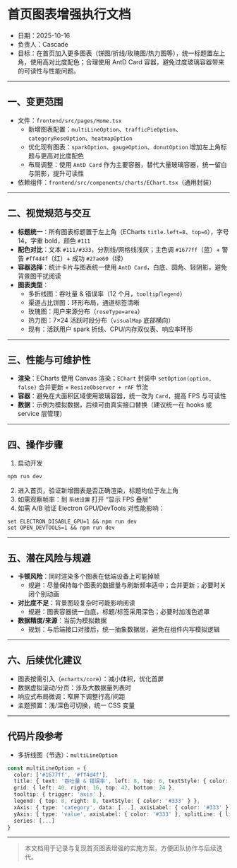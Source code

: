 # 首页图表增强执行文档

- 日期：2025-10-16
- 负责人：Cascade
- 目标：在首页加入更多图表（饼图/折线/玫瑰图/热力图等），统一标题置左上角，使用高对比度配色；合理使用 AntD Card 容器，避免过度玻璃容器带来的可读性与性能问题。

---

## 一、变更范围

- 文件：`frontend/src/pages/Home.tsx`
  - 新增图表配置：`multiLineOption`、`trafficPieOption`、`categoryRoseOption`、`heatmapOption`
  - 优化现有图表：`sparkOption`、`gaugeOption`、`donutOption` 增加左上角标题与更高对比度配色
  - 布局调整：使用 `AntD Card` 作为主要容器，替代大量玻璃容器，统一留白与阴影，提升可读性
- 依赖组件：`frontend/src/components/charts/EChart.tsx`（通用封装）

---

## 二、视觉规范与交互

- **标题统一**：所有图表标题置于左上角（ECharts `title.left=8`、`top=6`），字号 14，字重 bold，颜色 `#111`
- **配色对比**：文本 `#111/#333`，分割线/网格线浅灰；主色调 `#1677ff`（蓝）+ 警告 `#ff4d4f`（红）+ 成功 `#27ae60`（绿）
- **容器选择**：统计卡片与图表统一使用 `AntD Card`，白底、圆角、轻阴影，避免背景图干扰阅读
- **图表类型**：
  - 多折线图：吞吐量 & 错误率（12 个月，`tooltip`/`legend`）
  - 渠道占比饼图：环形布局，通道标签清晰
  - 玫瑰图：用户来源分布（`roseType=area`）
  - 热力图：7×24 活跃时段分布（`visualMap` 底部横向）
  - 现有：活跃用户 spark 折线、CPU/内存双仪表、响应率环形

---

## 三、性能与可维护性

- **渲染**：ECharts 使用 Canvas 渲染；`EChart` 封装中 `setOption(option, false)` 合并更新 + `ResizeObserver + rAF` 节流
- **容器**：避免在大面积区域使用玻璃容器，统一改为 `Card`，提高 FPS 与可读性
- **数据**：示例为模拟数据，后续可由真实接口替换（建议统一在 hooks 或 service 层管理）

---

## 四、操作步骤

1) 启动开发
```
npm run dev
```
2) 进入首页，验证新增图表是否正确渲染，标题均位于左上角
3) 如需观察帧率：到 `系统设置` 打开 “显示 FPS 叠层”
4) 如需 A/B 验证 Electron GPU/DevTools 对性能影响：
```
set ELECTRON_DISABLE_GPU=1 && npm run dev
set OPEN_DEVTOOLS=1 && npm run dev
```

---

## 五、潜在风险与规避

- **卡顿风险**：同时渲染多个图表在低端设备上可能掉帧
  - 规避：尽量保持每个图表的数据量与刷新频率适中；合并更新；必要时关闭个别动画
- **对比度不足**：背景图较复杂时可能影响阅读
  - 规避：图表容器统一白底，标题/标签采用深色；必要时加浅色遮罩
- **数据精度/来源**：当前为模拟数据
  - 规划：与后端接口对接后，统一抽象数据层，避免在组件内写模拟逻辑

---

## 六、后续优化建议

- 图表按需引入（`echarts/core`）：减小体积，优化首屏
- 数据虚拟滚动/分页：涉及大数据量列表时
- 响应式布局微调：窄屏下调整行高/间距
- 主题预置：浅/深色可切换，统一 CSS 变量

---

## 代码片段参考

- 多折线图（节选）：`multiLineOption`
```ts
const multiLineOption = {
  color: ['#1677ff', '#ff4d4f'],
  title: { text: '吞吐量 & 错误率', left: 8, top: 6, textStyle: { color: '#111', fontSize: 14, fontWeight: 'bold' } },
  grid: { left: 40, right: 16, top: 42, bottom: 24 },
  tooltip: { trigger: 'axis' },
  legend: { top: 8, right: 8, textStyle: { color: '#333' } },
  xAxis: { type: 'category', data: [...], axisLabel: { color: '#333' }, axisLine: { lineStyle: { color: '#ddd' } } },
  yAxis: { type: 'value', axisLabel: { color: '#333' }, splitLine: { lineStyle: { color: 'rgba(0,0,0,0.08)' } } },
  series: [...]
}
```

---

> 本文档用于记录与复现首页图表增强的实施方案，方便团队协作与后续迭代。
